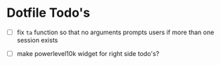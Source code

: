 # Dotfile Todo's

- [ ] fix `ta` function so that no arguments prompts users if more than one session exists
- [ ] make powerlevel10k widget for right side todo's?

